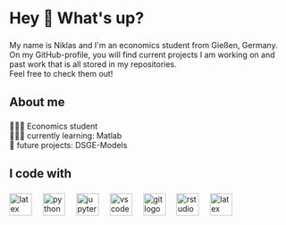 <h1 align="left">Hey 👋 What's up?</h1>

###

<p align="left">My name is Niklas and I'm an economics student from Gießen, Germany. <br>On my GitHub-profile, you will find current projects I am working on and past work that is all stored in my repositories. <br>Feel free to check them out!</p>

###

<h2 align="left">About me</h2>

###

<p align="left">👨🏻‍🎓 Economics student<br>👨🏻‍💻 currently learning: Matlab<br>🔮 future projects: DSGE-Models</p>

###

<h2 align="left">I code with</h2>

###

<div align="left">
  <img src="https://upload.wikimedia.org/wikipedia/commons/2/21/Matlab_Logo.png" height="40" alt="latex logo"  />
  <img width="12" />
  <img src="https://cdn.jsdelivr.net/gh/devicons/devicon/icons/python/python-original.svg" height="40" alt="python logo"  />
  <img width="12" />
  <img src="https://cdn.jsdelivr.net/gh/devicons/devicon/icons/jupyter/jupyter-original.svg" height="40" alt="jupyter logo"  />
  <img width="12" />
  <img src="https://cdn.jsdelivr.net/gh/devicons/devicon/icons/vscode/vscode-original.svg" height="40" alt="vscode logo"  />
  <img width="12" />
  <img src="https://cdn.jsdelivr.net/gh/devicons/devicon/icons/git/git-original.svg" height="40" alt="git logo"  />
  <img width="12" />
  <img src="https://cdn.jsdelivr.net/gh/devicons/devicon/icons/rstudio/rstudio-original.svg" height="40" alt="rstudio logo"  />
  <img width="12" />
  <img src="https://cdn.jsdelivr.net/gh/devicons/devicon/icons/latex/latex-original.svg" height="40" alt="latex logo"  />
  <img width="12" />
</div>

###
